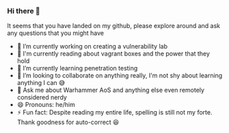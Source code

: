 ### Hi there 👋 
It seems that you have landed on my github, please explore around and ask any questions that you might have

- 🔭 I’m currently working on creating a vulnerability lab
- 📓 I'm currently reading about vagrant boxes and the power that they hold
- 🌱 I’m currently learning penetration testing
- 👯 I’m looking to collaborate on anything really, I'm not shy about learning anything I can 😅
- 💬 Ask me about Warhammer AoS and anything else even remotely considered nerdy
- 😄 Pronouns: he/him
- ⚡ Fun fact: Despite reading my entire life, spelling is still not my forte. Thank goodness for auto-correct 😆

